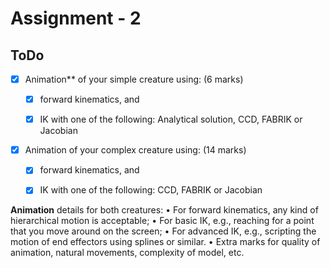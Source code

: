 # Assignment - 2

## ToDo
- [x] Animation** of your simple creature using: (6 marks)
    - [x] forward kinematics, and
    - [x] IK with one of the following: Analytical solution, CCD, FABRIK or Jacobian


- [x] Animation of your complex creature using: (14 marks)
    - [x] forward kinematics, and
    - [x] IK with one of the following: CCD, FABRIK or Jacobian 


**Animation** details for both creatures:
• For forward kinematics, any kind of hierarchical motion is acceptable;
• For basic IK, e.g., reaching for a point that you move around on the screen;
• For advanced IK, e.g., scripting the motion of end effectors using splines or similar.
• Extra marks for quality of animation, natural movements, complexity of model, etc.
